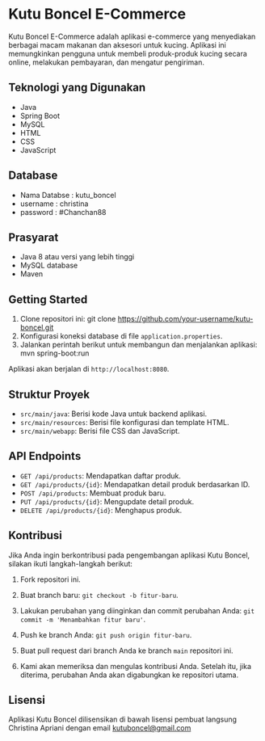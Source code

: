 # Kutu Boncel E-Commerce

Kutu Boncel E-Commerce adalah aplikasi e-commerce yang menyediakan berbagai macam makanan dan aksesori untuk kucing. Aplikasi ini memungkinkan pengguna untuk membeli produk-produk kucing secara online, melakukan pembayaran, dan mengatur pengiriman.

## Teknologi yang Digunakan
- Java
- Spring Boot
- MySQL
- HTML
- CSS
- JavaScript

## Database
- Nama Databse	: kutu_boncel
- username	: christina
- password	: #Chanchan88

## Prasyarat
- Java 8 atau versi yang lebih tinggi
- MySQL database
- Maven

## Getting Started
1. Clone repositori ini: git clone https://github.com/your-username/kutu-boncel.git
2. Konfigurasi koneksi database di file `application.properties`.
3. Jalankan perintah berikut untuk membangun dan menjalankan aplikasi: mvn spring-boot:run

Aplikasi akan berjalan di `http://localhost:8080`.

## Struktur Proyek
- `src/main/java`: Berisi kode Java untuk backend aplikasi.
- `src/main/resources`: Berisi file konfigurasi dan template HTML.
- `src/main/webapp`: Berisi file CSS dan JavaScript.

## API Endpoints
- `GET /api/products`: Mendapatkan daftar produk.
- `GET /api/products/{id}`: Mendapatkan detail produk berdasarkan ID.
- `POST /api/products`: Membuat produk baru.
- `PUT /api/products/{id}`: Mengupdate detail produk.
- `DELETE /api/products/{id}`: Menghapus produk.

## Kontribusi

Jika Anda ingin berkontribusi pada pengembangan aplikasi Kutu Boncel, silakan ikuti langkah-langkah berikut:

1. Fork repositori ini.

2. Buat branch baru: `git checkout -b fitur-baru`.

3. Lakukan perubahan yang diinginkan dan commit perubahan Anda: `git commit -m 'Menambahkan fitur baru'`.

4. Push ke branch Anda: `git push origin fitur-baru`.

5. Buat pull request dari branch Anda ke branch `main` repositori ini.

6. Kami akan memeriksa dan mengulas kontribusi Anda. Setelah itu, jika diterima, perubahan Anda akan digabungkan ke repositori utama.

## Lisensi

Aplikasi Kutu Boncel dilisensikan di bawah lisensi pembuat langsung Christina Apriani dengan email kutuboncel@gmail.com


